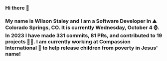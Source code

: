 ### Hi there 👋

### My name is Wilson Staley and I am a Software Developer in ⛰ Colorado Springs, CO.  It is currently Wednesday, October 4 ⌚. In 2023 I have made 331 commits, 81 PRs, and contributed to 19 projects 👨‍💻. I am currently working at Compassion International 🏢 to help release children from poverty in Jesus' name!